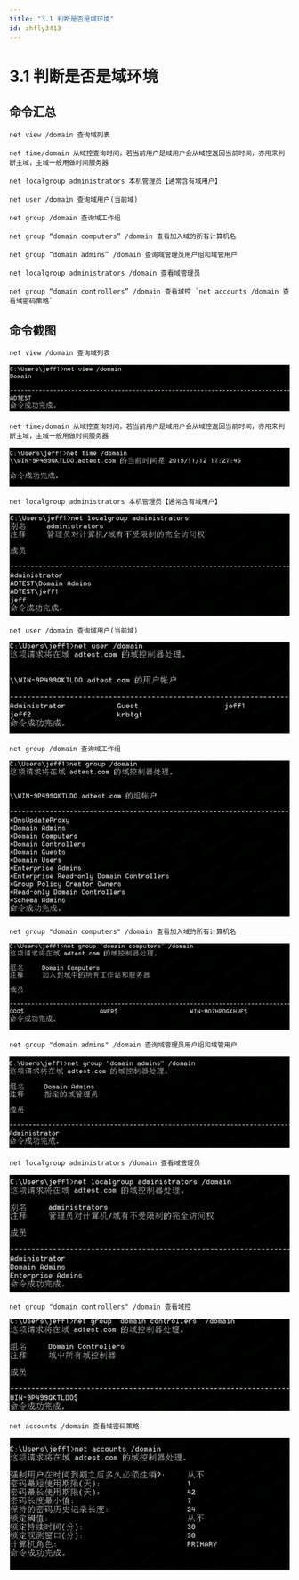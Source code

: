 ```yaml
---
title: "3.1 判断是否是域环境"
id: zhfly3413
---
```


# 3.1 判断是否是域环境

## 命令汇总

```
net view /domain 查询域列表

net time/domain 从域控查询时间，若当前用户是域用户会从域控返回当前时间，亦用来判 断主域，主域一般用做时间服务器

net localgroup administrators 本机管理员【通常含有域用户】

net user /domain 查询域用户(当前域)

net group /domain 查询域工作组

net group “domain computers” /domain 查看加入域的所有计算机名

net group “domain admins” /domain 查询域管理员用户组和域管用户

net localgroup administrators /domain 查看域管理员

net group “domain controllers” /domain 查看域控 `net accounts /domain 查看域密码策略` 
```

## 命令截图

```
net view /domain 查询域列表 
```

![image](../img/074122530300312c7a32b4cb204b049d.png)

```
net time/domain 从域控查询时间，若当前用户是域用户会从域控返回当前时间，亦用来判 断主域，主域一般用做时间服务器 
```

![image](../img/d731807e7d9ba20392e8d4361fb16c38.png)

```
net localgroup administrators 本机管理员【通常含有域用户】 
```

![image](../img/dad297aeea9fadb7cfd10e9bbce92b82.png)

```
net user /domain 查询域用户(当前域) 
```

![image](../img/e210bbde750657d8c2878a1db641275d.png)

```
net group /domain 查询域工作组 
```

![image](../img/1fd4837206a2256a9e3cfe9ce74fc752.png)

```
net group "domain computers" /domain 查看加入域的所有计算机名 
```

![image](../img/711332e8356eda9612240c7d6929a24f.png)

```
net group "domain admins" /domain 查询域管理员用户组和域管用户 
```

![image](../img/9d847ffa9b85202074dc9388de2245a3.png)

```
net localgroup administrators /domain 查看域管理员 
```

![image](../img/d3289068b668235800f3b39b730a0376.png)

```
net group "domain controllers" /domain 查看域控 
```

![image](../img/1fd262360b3bc7c5fc2052c54ded544d.png)

```
net accounts /domain 查看域密码策略 
```

![image](../img/bb6867d1aa7c7a6c55112d19e0c9cf0b.png)